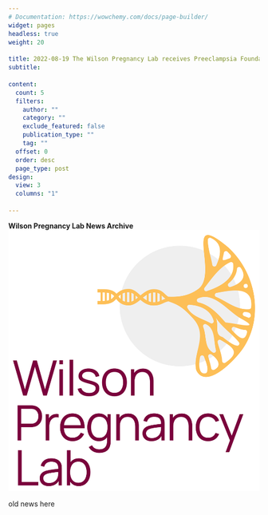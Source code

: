 ```yaml
---
# Documentation: https://wowchemy.com/docs/page-builder/
widget: pages
headless: true
weight: 20

title: 2022-08-19 The Wilson Pregnancy Lab receives Preeclampsia Foundation Vision Grant!
subtitle:

content:
  count: 5
  filters:
    author: ""
    category: ""
    exclude_featured: false
    publication_type: ""
    tag: ""
  offset: 0
  order: desc
  page_type: post
design:
  view: 3
  columns: "1"

---
```


**Wilson Pregnancy Lab News Archive**
![](./images/WilsonLab_Logo.png)

old news here